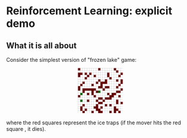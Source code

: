 # Reinforcement Learning: explicit demo

## What it is all about

Consider the simplest version of  "frozen lake" game:

<p align="center">
  <img src="env.png" width=24% />
</p>

where the red squares represent the ice traps (if the mover hits the red square , it dies).
